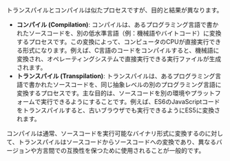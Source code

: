 トランスパイルとコンパイルは似たプロセスですが、目的と結果が異なります。

- **コンパイル (Compilation)**:
コンパイルは、あるプログラミング言語で書かれたソースコードを、別の低水準言語（例：機械語やバイトコード）に変換するプロセスです。この変換によって、コンピュータのCPUが直接実行できる形式になります。例えば、C言語のコードをコンパイルすると、機械語に変換され、オペレーティングシステムで直接実行できる実行ファイルが生成されます。
- **トランスパイル (Transpilation)**:
トランスパイルは、あるプログラミング言語で書かれたソースコードを、同じ抽象レベルの別のプログラミング言語に変換するプロセスです。主な目的は、ソースコードを別の環境やプラットフォームで実行できるようにすることです。例えば、ES6のJavaScriptコードをトランスパイルすると、古いブラウザでも実行できるようにES5に変換されます。

コンパイルは通常、ソースコードを実行可能なバイナリ形式に変換するのに対して、トランスパイルはソースコードからソースコードへの変換であり、異なるバージョンや方言間での互換性を保つために使用されることが一般的です。
